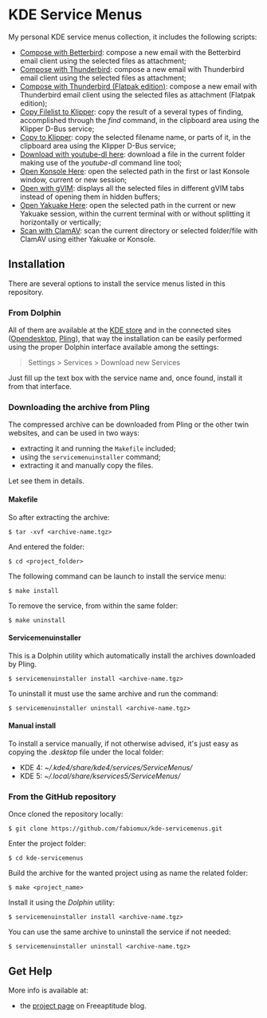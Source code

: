 # KDE Service Menus

My personal KDE service menus collection, it includes the following scripts:
- [Compose with Betterbird][compose_with_betterbird]:
  compose a new email with the Betterbird email client using the selected files as attachment;
- [Compose with Thunderbird][compose_with_thunderbird]:
  compose a new email with Thunderbird email client using the selected files as attachment;
- [Compose with Thunderbird (Flatpak edition)][compose_with_thunderbird_flatpak]:
  compose a new email with Thunderbird email client using the selected files as attachment (Flatpak edition);
- [Copy Filelist to Klipper][copy_filelist_to_klipper]:
  copy the result of a several types of finding, accomplished through the *find* command, in the clipboard
  area using the Klipper D-Bus service;
- [Copy to Klipper][copy_to_klipper]:
  copy the selected filename name, or parts of it, in the clipboard area using the Klipper D-Bus service;
- [Download with youtube-dl here][download_with_youtubedl]:
  download a file in the current folder making use of the *youtube-dl* command line tool;
- [Open Konsole Here][open_konsole_here]:
  open the selected path in the first or last Konsole window, current or new session;
- [Open with gVIM][open_with_gvim]:
  displays all the selected files in different gVIM tabs instead of opening them in hidden buffers;
- [Open Yakuake Here][open_yakuake_here]:
  open the selected path in the current or new Yakuake session, within the current terminal with or without
  splitting it horizontally or vertically;
- [Scan with ClamAV][scan_with_clamav]:
  scan the current directory or selected folder/file with ClamAV using either Yakuake or Konsole.

## Installation

There are several options to install the service menus listed in this repository.

### From Dolphin

All of them are available at the [KDE store][kde_store] and in the connected sites
([Opendesktop][opendesktop], [Pling][pling]), that way the installation can be
easily performed using the proper Dolphin interface available among the settings:

> Settings > Services > Download new Services

Just fill up the text box with the service name and, once found, install it from that interface.

### Downloading the archive from Pling

The compressed archive can be downloaded from Pling or the other twin websites, and can be used in two ways:
- extracting it and running the `Makefile` included;
- using the `servicemenuinstaller` command;
- extracting it and manually copy the files.

Let see them in details.

#### Makefile

So after extracting the archive:
```
$ tar -xvf <archive-name.tgz>
```

And entered the folder:
```shell
$ cd <project_folder>
```

The following command can be launch to install the service menu:
```shell
$ make install
```

To remove the service, from within the same folder:
```shell
$ make uninstall
```

#### Servicemenuinstaller

This is a Dolphin utility which automatically install the archives downloaded by Pling.
```shell
$ servicemenuinstaller install <archive-name.tgz>
```

To uninstall it must use the same archive and run the command:
```shell
$ servicemenuinstaller uninstall <archive-name.tgz>
```

#### Manual install

To install a service manually, if not otherwise advised, it's just easy as copying the *.desktop*
file under the local folder:

- KDE 4: *~/.kde4/share/kde4/services/ServiceMenus/*
- KDE 5: *~/.local/share/kservices5/ServiceMenus/*

### From the GitHub repository

Once cloned the repository locally:
```shell
$ git clone https://github.com/fabiomux/kde-servicemenus.git
```

Enter the project folder:
```shell
$ cd kde-servicemenus
```

Build the archive for the wanted project using as name the related folder:
```shell
$ make <project_name>
```

Install it using the *Dolphin* utility:
```shell
$ servicemenuinstaller install <archive-name.tgz>
```

You can use the same archive to uninstall the service if not needed:
```shell
$ servicemenuinstaller uninstall <archive-name.tgz>
```

## Get Help

More info is available at:
- the [project page][project_page] on Freeaptitude blog.


[compose_with_betterbird]: https://github.com/fabiomux/kde-servicemenus/tree/master/compose_with_betterbird "Compose with Betterbird GitHub page"
[compose_with_thunderbird]: https://github.com/fabiomux/kde-servicemenus/tree/master/compose_with_thunderbird "Compose with Thunderbird GitHub page"
[compose_with_thunderbird_flatpak]: https://github.com/fabiomux/kde-servicemenus/tree/master/compose_with_thunderbird-flatpak "Compose with Thunderbird Flatpak edition GitHub page"
[copy_filelist_to_klipper]: https://github.com/fabiomux/kde-servicemenus/tree/master/copy_filelist_to_klipper "Copy Filelist to Klipper GitHub page"
[copy_to_klipper]: https://github.com/fabiomux/kde-servicemenus/tree/master/copy_to_klipper "Copy to Klipper GitHub page"
[download_with_youtubedl]: https://github.com/fabiomux/kde-servicemenus/tree/master/download_with_youtube-dl_here "Download with youtube-dl GitHub page"
[open_konsole_here]: https://github.com/fabiomux/kde-servicemenus/tree/master/open_konsole_here "Open Konsole Here GitHub page"
[open_with_gvim]: https://github.com/fabiomux/kde-servicemenus/tree/master/open_with_gvim "Open with gVIM GitHub page"
[open_yakuake_here]: https://github.com/fabiomux/kde-servicemenus/tree/master/open_yakuake_here "Open Yakuake here GitHub page"
[scan_with_clamav]: https://github.com/fabiomux/kde-servicemenus/tree/main/scan_with_clamav "Scan with ClamAV GitHub page"

[kde_store]: https://store.kde.org "KDE store home page"
[opendesktop]: https://opendesktop.org "Opendesktop home page"
[pling]: https://pling.com "Pling home page"

[project_page]: https://freeaptitude.altervista.org/projects/kde-servicemenus.html "KDE ServiceMenus project page on Freeaptitude"

